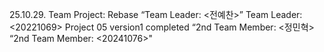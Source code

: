 25.10.29. Team Project: Rebase
“Team Leader: <전예찬>”
Team Leader: <20221069>
Project 05 version1 completed
“2nd Team Member: <정민혁>
“2nd Team Member: <20241076>"
